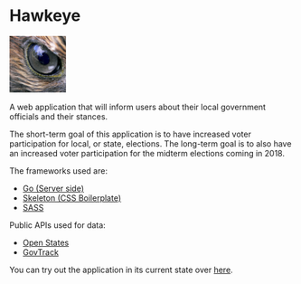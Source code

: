 # Hawkeye

<img src="https://raw.githubusercontent.com/SunilRao01/Hawkeye/master/public/static/images/logo.jpg" width="100" height="100"/>

A web application that will inform users about their local government officials and their stances.

The short-term goal of this application is to have increased voter participation for local, or state, elections. The long-term goal is to also have an increased voter participation for the midterm elections coming in 2018.

The frameworks used are:
- <a href="https://golang.org/" target="_blank">Go (Server side)</a>
- <a href="http://getskeleton.com/" target="_blank">Skeleton (CSS Boilerplate)</a>
- <a href="http://sass-lang.com/" target="_blank">SASS</a>

Public APIs used for data:
- <a href="https://openstates.org/" target="_blank">Open States</a>
- <a href="https://www.govtrack.us/" target="_blank">GovTrack</a>

You can try out the application in its current state over <a href="http://ec2-54-148-22-164.us-west-2.compute.amazonaws.com:8080/" target="_blank">here</a>.